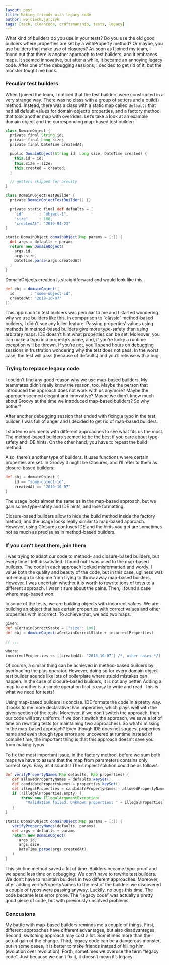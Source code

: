 ```yaml
---
layout: post
title: Making friends with legacy code
author: wojciech.jurczyk
tags: [tech, cleancode, craftsmanship, tests, legacy]
---
```


What kind of builders do you use in your tests? Do you use the old good builders
where properties are set by a withProperty method? Or maybe, you use builders
that make use of closures? As soon as I joined my team, I found out that there
is another approach to test builders, and it embraces maps. It seemed innovative, but after a while, it became an annoying legacy code. After one of the debugging sessions, I decided to get rid of it, but the monster fought me back.

### Peculiar test builders
When I joined the team, I noticed that the test builders were constructed in a very strange way. There was no class with a group of setters and a build() method. Instead, there was a class with a static map called `defaults` that had all default values for domain object’s properties, and a factory method that took another map with overrides. Let’s take a look at an example domain object and the corresponding map-based test builder:

```groovy
class DomainObject {
  private final String id;
  private final Long size;
  private final DateTime createdAt;

  public DomainObject(String id, Long size, DateTime created) {
    this.id = id;
    this.size = size;
    this.created = created;
  }

  // getters skipped for brevity
}

class DomainObjectTestBuilder {
  private DomainObjectTestBuilder() {}

  private static final def defaults = [
    "id"       : "object-1",
    "size"     : 100,
    "createdAt": "2019-04-23"
]

static DomainObject domainObject(Map params = [:]) {
  def args = defaults + params
  return new DomainObject(
    args.id,
    args.size,
    DateTime.parse(args.createdAt)
  )
}
```

DomainObjects creation is straightforward and would look like this:

```groovy
def obj = domainObject([
  id       : "some-object-id",
  createdAt: "2019-10-07"
])
```

This approach to test builders was peculiar to me and I started wondering why we
use builders like this. In comparison to “classic” method-based builders, I
didn’t see any killer-feature. Passing properties’ values using methods in
method-based builders give more type-safety than using arbitrary maps. IDE
doesn’t hint what properties can be set. Moreover, you can make a typo in a
property’s name, and, if you’re lucky a runtime exception will be thrown. If
you’re not, you’ll spend hours on debugging sessions in frustration wondering
why the test does not pass. In the worst case, the test will pass (because of
defaults) and you’ll release with a bug.

### Trying to replace legacy code
I couldn’t find any good reason why we use map-based builders. My teammates
didn’t really know the reason, too. Maybe the person that introduced the
approach does not work with us anymore? Maybe the approach seemed elegant and
innovative? Maybe we didn’t know much about Groovy at the time we introduced
map-based builders? So why bother?

After another debugging session that ended with fixing a typo in the test
builder, I was full of anger and I decided to get rid of map-based builders.

I started experiments with different approaches to see what fits us the most.
The method-based builders seemed to be the best if you care about type-safety
and IDE hints. On the other hand, you have to repeat the build method.

Also, there’s another type of builders. It uses functions where certain
properties are set. In Groovy it might be Closures, and I’ll refer to them as
closure-based builders:

```groovy
def obj = domainObject {
    id == "some-object-id",
    createdAt == "2019-10-07"
}
```

The usage looks almost the same as in the map-based approach, but we gain some
type-safety and IDE hints, and lose formatting.

Closure-based builders allow to hide the build method inside the factory method,
and the usage looks really similar to map-based approach. However, using
Closures confuses IDE and the hints you get are sometimes not as much as precise
as in method-based builders.

### If you can’t beat them, join them
I was trying to adapt our code to method- and closure-based builders, but every
time I felt dissatisfied. I found out I was used to the map-based builders. The
code in each approach looked misformatted and wordy. I value both the quality
and beauty of the code, but in this case, ugliness was not enough to stop me
from trying to throw away map-based builders. However, I was uncertain whether
it is worth to rewrite tons of tests to a different approach. I wasn’t sure
about the gains. Then, I found a case where map-based won.

In some of the tests, we are building objects with incorrect values. We are
building an object that has certain properties with correct values and other
properties with incorrect. To achieve that, we add two maps.

```groovy
given:
def aCertainCorrectState = ["size": 100]
def obj = domainObject(aCertainCorrectState + incorrectProperties)

// ...

where:
incorrectProperties << [[createdAt: "2018-10-07"] /*, other cases */]
```

Of course, a similar thing can be achieved in method-based builders by
overloading the plus operator. However, doing so for every domain object test
builder sounds like lots of boilerplate where stupid mistakes can happen. In the
case of closure-based builders, it is not any better. Adding a map to another is
a simple operation that is easy to write and read. This is what we need for
tests!

Using map-based builders is concise. IDE formats the code in a pretty way. It
looks to me more declarative than imperative, which plays well with the given
section of the tests. Moreover, if we don’t switch the approach, then our code
will stay uniform. If we don’t switch the approach, we save a lot of time on
rewriting tests (or maintaining two approaches). So what’s missing in the
map-based approach? Even though IDE does not suggest properties name and even
though type errors are uncovered at runtime instead of compile time, the
important thing is that this approach doesn’t save you from making typos.

To fix the most important issue, in the factory method, before we sum both maps
we have to assure that the map from parameters contains only correct keys. Easy
as it sounds! The simplest solution could be as follows:

```groovy
def verifyPropertyNames(Map defaults, Map properties) {
   def allowedPropertyNames = defaults.keySet()
   def candidatePropertyNames = properties.keySet()
   def illegalProperties = candidatePropertyNames - allowedPropertyNames
   if (!illegalProperties.empty) {
       throw new IllegalArgumentException(
         "Validation failed. Unknown properties: " + illegalProperties)
   }
}

static DomainObject domainObject(Map params = [:]) {
   verifyPropertyNames(defaults, params)
   def args = defaults + params
   return new DomainObject(
      args.id,
      args.size,
      DateTime.parse(args.createdAt)
   )
}
```

This six-line method saved a lot of time. Builders became typo-proof and we
spend less time on debugging. We don’t have to rewrite test builders. We don’t
have to maintain builders in two different approaches. Moreover, after adding
verifyPropertyNames to the rest of the builders we discovered a couple of typos
were passing anyway. Luckily, no bugs this time. The code became less error
prone. The “legacy code” was actually a pretty good piece of code, but with
previously unsolved problems.

### Concusions
My battle with map-based builders reminds me a couple of things.
First, different approaches have different advantages, but also disadvantages.
Second, switching approach may cost a lot. Sometimes more than the actual gain
of the change. Third, legacy code can be a dangerous monster, but in some cases,
it is better to make friends instead of killing him (evolution over revolution).
Forth, sometimes we overuse the term “legacy code”. Just because we can’t fix
it, it doesn’t mean it’s legacy.
